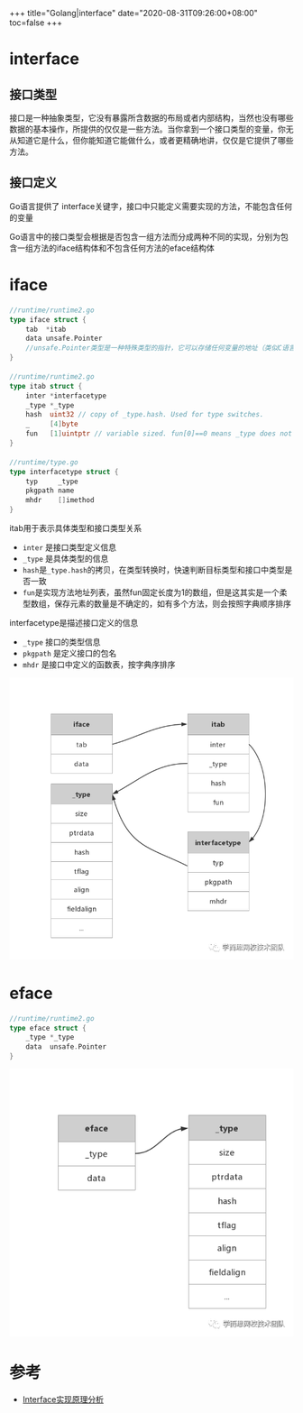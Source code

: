 +++
title="Golang|interface"
date="2020-08-31T09:26:00+08:00"
toc=false
+++

interface
=========

接口类型
--------

接口是一种抽象类型，它没有暴露所含数据的布局或者内部结构，当然也没有哪些数据的基本操作，所提供的仅仅是一些方法。当你拿到一个接口类型的变量，你无从知道它是什么，但你能知道它能做什么，或者更精确地讲，仅仅是它提供了哪些方法。

接口定义
--------

Go语言提供了 interface关键字，接口中只能定义需要实现的方法，不能包含任何的变量

Go语言中的接口类型会根据是否包含一组方法而分成两种不同的实现，分别为包含一组方法的iface结构体和不包含任何方法的eface结构体

iface
=====

```go
//runtime/runtime2.go
type iface struct {
	tab  *itab
	data unsafe.Pointer
	//unsafe.Pointer类型是一种特殊类型的指针，它可以存储任何变量的地址（类似C语言的void*）
}

//runtime/runtime2.go
type itab struct {
	inter *interfacetype
	_type *_type
	hash  uint32 // copy of _type.hash. Used for type switches.
	_     [4]byte
	fun   [1]uintptr // variable sized. fun[0]==0 means _type does not implement inter.
}

//runtime/type.go
type interfacetype struct {
	typ     _type
	pkgpath name
	mhdr    []imethod
}
```

itab用于表示具体类型和接口类型关系

-	`inter` 是接口类型定义信息
-	`_type` 是具体类型的信息
-	`hash`是`_type.hash`的拷贝，在类型转换时，快速判断目标类型和接口中类型是否一致
-	`fun`是实现方法地址列表，虽然fun固定长度为1的数组，但是这其实是一个柔型数组，保存元素的数量是不确定的，如有多个方法，则会按照字典顺序排序

interfacetype是描述接口定义的信息

-	`_type` 接口的类型信息
-	`pkgpath` 是定义接口的包名
-	`mhdr` 是接口中定义的函数表，按字典序排序

![](img_0.png)

eface
=====

```go
//runtime/runtime2.go
type eface struct {
	_type *_type
	data  unsafe.Pointer
}
```

![](img_1.png)

参考
====

-	[Interface实现原理分析](https://blog.csdn.net/ITqingliang/article/details/104647565/)


